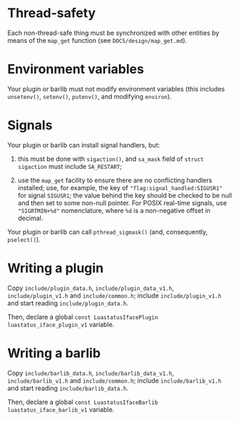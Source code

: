 Thread-safety
===
Each non-thread-safe thing must be synchronized with other entities by means of the `map_get`
function (see `DOCS/design/map_get.md`).

Environment variables
===
Your plugin or barlib must not modify environment variables (this includes `unsetenv()`, `setenv()`,
`putenv()`, and modifying `environ`).

Signals
===
Your plugin or barlib can install signal handlers, but:

  1. this must be done with `sigaction()`, and `sa_mask` field of `struct sigaction` must include
     `SA_RESTART`;

  2. use the `map_get` facility to ensure there are no conflicting handlers installed; use, for
     example, the key of `"flag:signal_handled:SIGUSR1"` for signal `SIGUSR1`; the value behind the
     key should be checked to be null and then set to some non-null pointer. For POSIX real-time
     signals, use `"SIGRTMIN+%d"` nomenclature, where `%d` is a non-negative offset in decimal.

Your plugin or barlib can call `pthread_sigmask()` (and, consequently, `pselect()`).

Writing a plugin
===
Copy `include/plugin_data.h`, `include/plugin_data_v1.h`, `include/plugin_v1.h` and `include/common.h`;
include `include/plugin_v1.h` and start reading `include/plugin_data.h`.

Then, declare a global `const LuastatusIfacePlugin luastatus_iface_plugin_v1` variable.

Writing a barlib
===
Copy `include/barlib_data.h`, `include/barlib_data_v1.h`, `include/barlib_v1.h` and `include/common.h`;
include `include/barlib_v1.h` and start reading `include/barlib_data.h`.

Then, declare a global `const LuastatusIfaceBarlib luastatus_iface_barlib_v1` variable.
